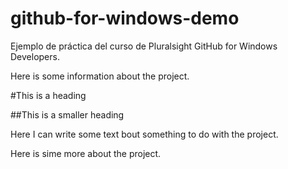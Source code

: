 # github-for-windows-demo
Ejemplo de práctica del curso de Pluralsight GitHub for Windows Developers.

Here is some information about the project.

#This is a heading

##This is a smaller heading

Here I can write some text bout something to do with the project.

Here is sime more about the project.
